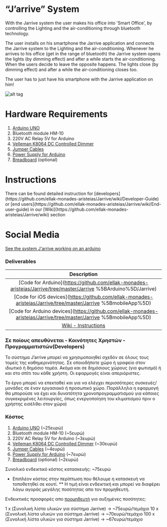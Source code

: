 <h1>“J’arrive” System</h1>

With the Jarrive system the user makes his office into 'Smart Office', by controlling the Lighting and the air-conditioning through bluetooth technology.

The user installs on his smartphone the Jarrive application and connects the Jarrive system to the Lighting and the air-conditioning. Whenever he arrives to his office (get in the range of bluetooth) the Jarrive system opens the lights (by dimming effect) and after a while starts the air-conditioning. When the users decide to leave the opposite happens. The lights close (by dimming effect) and after a while the air-conditioning closes too.

The user has to just have his smartphone with the Jarrive application on him!

![alt tag](https://github.com/ellak-monades-aristeias/Jarrive/blob/master/JarriveSystem.png)

<h1>Hardware Requirements</h1>

1. [Arduino UNO](http://www.devobox.com/index.php?id_product=1&controller=product&id_lang=1)
2. Bluetooth module HM-10
3. 220V AC Relay 5V for Arduino
4. [Velleman K8064 DC Controlled Dimmer](http://www.velleman.eu/downloads/0/illustrated/illustrated_assembly_manual_k8064.pdf)
5. [Jumper Cables](http://www.devobox.com/index.php?id_product=4&controller=product&id_lang=1)
6. [Power Supply for Arduino](http://www.devobox.com/index.php?id_product=7&controller=product&id_lang=1)
7. [Breadboard](http://www.devobox.com/index.php?id_product=17&controller=product&id_lang=1) (optional)

<h1>Instructions</h1>
There can be found detailed instruction for [developers](https://github.com/ellak-monades-aristeias/Jarrive/wiki/Developer-Guide) or [end users](https://github.com/ellak-monades-aristeias/Jarrive/wiki/End-user-guide) in our [Wiki](https://github.com/ellak-monades-aristeias/Jarrive/wiki) section

<h1>Social Media</h1>

[See the system J'arrive working on an arduino](https://youtu.be/F1wHzmf45iw)

<h3>Deliverables</h3>

| Description  |
| :-------------: |
| [Code for Arduino](https://github.com/ellak-monades-aristeias/Jarrive/tree/master/Jarrive %5BArduino%5D/Jarrive) |
| [Code for iOS devices](https://github.com/ellak-monades-aristeias/Jarrive/tree/master/Jarrive %5BmobileApp%5D) |
| [Code for Arduino devices](https://github.com/ellak-monades-aristeias/Jarrive/tree/master/Jarrive %5BmobileApp%5D) |
| [Wiki - Instructions](https://github.com/ellak-monades-aristeias/Jarrive/wiki) |


<h3>Σε ποίους απευθύνεται - Κοινότητες Χρηστών - Προγραμματιστών(Developers)</h3>

Το σύστημα J’arrive μπορεί να χρησιμοποιηθεί σχεδόν σε όλους τους τομείς της καθημερινότητας. Σε οποιοδήποτε χώρο ή γραφείο στον ιδιωτικό ή δημόσιο τομέα. Ακόμα και σε δημόσιους χώρους (για φωτισμό) ή και στο σπίτι του κάθε χρήστη. Οι εφαρμογές είναι απεριόριστες.

Το έργο μπορεί να επεκταθεί και για να ελέγχει περισσότερες συσκευές/μονάδες σε έναν εργασιακό ή προσωπικό χώρο. Παράλληλα η εφαρμογή θα μπορούσε να έχει και δυνατότητα χρονοπρογραμματισμού για κάποιες συγκεκριμένες λειτουργίες, όπως ενεργοποίηση του κλιματισμού πριν ο χρήστης εισέλθει στον χώρο)

<h3>Κόστος</h3>

1. [Arduino UNO](http://www.devobox.com/index.php?id_product=1&controller=product&id_lang=2) (~25ευρώ)
2. Bluetooth module HM-10 (~5ευρώ)
3. 220V AC Relay 5V for Arduino (~3ευρώ)
4. [Velleman K8064 DC Controlled Dimmer](http://www.velleman.eu/downloads/0/illustrated/illustrated_assembly_manual_k8064.pdf) (~30ευρώ)
5. [Jumper Cables](http://www.devobox.com/index.php?id_product=4&controller=product&id_lang=2) (~4ευρώ)
6. [Power Supply for Arduino](http://www.devobox.com/index.php?id_product=7&controller=product&id_lang=2) (~7ευρώ)
7. [Breadboard](http://www.devobox.com/index.php?id_product=17&controller=product&id_lang=2) (optional) (~2ευρώ)

Συνολικό ενδεικτικό κόστος κατασκευής: ~75ευρώ

* Επιπλέον κόστος στην περίπτωση που θέλουμε η κατασκευή να τοποθετηθεί σε κουτί.
** Η τιμή είναι ενδεικτική και μπορεί να διαφέρει λόγω αγοράς μεγάλης ποσότητας απο τον προμηθευτή.

Ενδεικτικές προσφορές απο [προμηθευτή](www.devobox.com) για αυξημένες ποσότητες:

1 x (Συνολική λίστα υλικών για σύστημα Jarrive) -> ~75ευρώ/τεμάχιο
10 x (Συνολική λίστα υλικών για σύστημα Jarrive) -> ~70ευρώ/τεμάχιο
100 x (Συνολική λίστα υλικών για σύστημα Jarrive) -> ~67ευρώ/τεμάχιο



